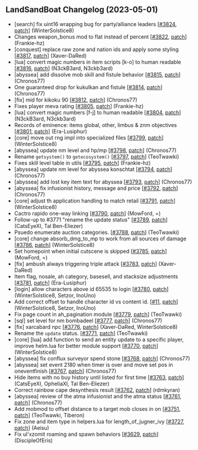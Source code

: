 ## LandSandBoat Changelog (2023-05-01)
- [search] fix uint16 wrapping bug for party/alliance leaders [[#3824](https://github.com/LandSandBoat/server/pull/3824), [patch](https://github.com/LandSandBoat/server/pull/3824.patch)] (WinterSolstice8)
- Changes weapon_bonus mod to flat instead of percent [[#3822](https://github.com/LandSandBoat/server/pull/3822), [patch](https://github.com/LandSandBoat/server/pull/3822.patch)] (Frankie-hz)
- [conquest] replace raw zone and nation ids and apply some styling [[#3817](https://github.com/LandSandBoat/server/pull/3817), [patch](https://github.com/LandSandBoat/server/pull/3817.patch)] (Xaver-DaRed)
- [lua] convert magic numbers in item scripts [k-o] to human readable [[#3816](https://github.com/LandSandBoat/server/pull/3816), [patch](https://github.com/LandSandBoat/server/pull/3816.patch)] (N3ckB3ard, N3ckb3ard)
- |abyssea] add dissolve mob skill and fistule behavior [[#3815](https://github.com/LandSandBoat/server/pull/3815), [patch](https://github.com/LandSandBoat/server/pull/3815.patch)] (Chronos77)
- One guaranteed drop for kukulkan and fistule [[#3814](https://github.com/LandSandBoat/server/pull/3814), [patch](https://github.com/LandSandBoat/server/pull/3814.patch)] (Chronos77)
- [fix] mid for kikoku 90 [[#3812](https://github.com/LandSandBoat/server/pull/3812), [patch](https://github.com/LandSandBoat/server/pull/3812.patch)] (Chronos77)
- Fixes player meva rating [[#3805](https://github.com/LandSandBoat/server/pull/3805), [patch](https://github.com/LandSandBoat/server/pull/3805.patch)] (Frankie-hz)
- [lua] convert magic numbers [f-j] to human readable [[#3804](https://github.com/LandSandBoat/server/pull/3804), [patch](https://github.com/LandSandBoat/server/pull/3804.patch)] (N3ckB3ard, N3ckb3ard)
- Records of eminence: items global, other, limbus & znm objectives [[#3801](https://github.com/LandSandBoat/server/pull/3801), [patch](https://github.com/LandSandBoat/server/pull/3801.patch)] (Era-Lusiphur)
- [core] move out rng impl into specialized files [[#3799](https://github.com/LandSandBoat/server/pull/3799), [patch](https://github.com/LandSandBoat/server/pull/3799.patch)] (WinterSolstice8)
- [abyssea] update nm level and hp/mp [[#3798](https://github.com/LandSandBoat/server/pull/3798), [patch](https://github.com/LandSandBoat/server/pull/3798.patch)] (Chronos77)
- Rename `getsystem()` to `getecosystem()` [[#3797](https://github.com/LandSandBoat/server/pull/3797), [patch](https://github.com/LandSandBoat/server/pull/3797.patch)] (TeoTwawki)
- Fixes skill level table in utils [[#3795](https://github.com/LandSandBoat/server/pull/3795), [patch](https://github.com/LandSandBoat/server/pull/3795.patch)] (Frankie-hz)
- [abyssea] update nm level for abyssea konschtat [[#3794](https://github.com/LandSandBoat/server/pull/3794), [patch](https://github.com/LandSandBoat/server/pull/3794.patch)] (Chronos77)
- [abyssea] add lost key item text for abyssea [[#3793](https://github.com/LandSandBoat/server/pull/3793), [patch](https://github.com/LandSandBoat/server/pull/3793.patch)] (Chronos77)
- [abyssea] fix infusionist history, message and price [[#3792](https://github.com/LandSandBoat/server/pull/3792), [patch](https://github.com/LandSandBoat/server/pull/3792.patch)] (Chronos77)
- [core] adjust th application handling to match retail [[#3791](https://github.com/LandSandBoat/server/pull/3791), [patch](https://github.com/LandSandBoat/server/pull/3791.patch)] (WinterSolstice8)
- Cactro rapido one-way linking [[#3790](https://github.com/LandSandBoat/server/pull/3790), [patch](https://github.com/LandSandBoat/server/pull/3790.patch)] (MowFord, =)
- Follow-up to #3771 "rename the update status" [[#3789](https://github.com/LandSandBoat/server/pull/3789), [patch](https://github.com/LandSandBoat/server/pull/3789.patch)] (CatsEyeXI, Tal Ben-Eliezer)
- Psuedo enumerate auction categories. [[#3788](https://github.com/LandSandBoat/server/pull/3788), [patch](https://github.com/LandSandBoat/server/pull/3788.patch)] (TeoTwawki)
- [core] change absorb_dmg_to_mp to work from all sources of damage [[#3786](https://github.com/LandSandBoat/server/pull/3786), [patch](https://github.com/LandSandBoat/server/pull/3786.patch)] (WinterSolstice8)
- Set homepoint when initial cutscene is skipped [[#3785](https://github.com/LandSandBoat/server/pull/3785), [patch](https://github.com/LandSandBoat/server/pull/3785.patch)] (MowFord, =)
- [fix] ambush always triggering triple attack [[#3783](https://github.com/LandSandBoat/server/pull/3783), [patch](https://github.com/LandSandBoat/server/pull/3783.patch)] (Xaver-DaRed)
- Item flag, nosale, ah category, basesell, and stacksize adjustments [[#3781](https://github.com/LandSandBoat/server/pull/3781), [patch](https://github.com/LandSandBoat/server/pull/3781.patch)] (Era-Lusiphur)
- [login] allow characters above id 65535 to login [[#3780](https://github.com/LandSandBoat/server/pull/3780), [patch](https://github.com/LandSandBoat/server/pull/3780.patch)] (WinterSolstice8, Setzor, InoUno)
- Add correct offset to handle character id vs content id. [[#11](https://github.com/LandSandBoat/xiloader/pull/11), [patch](https://github.com/LandSandBoat/xiloader/pull/11.patch)] (WinterSolstice8, Setzor, InoUno)
- Fix page count in ah_pagination module [[#3779](https://github.com/LandSandBoat/server/pull/3779), [patch](https://github.com/LandSandBoat/server/pull/3779.patch)] (TeoTwawki)
- [sql] set level for nm bombadeel [[#3777](https://github.com/LandSandBoat/server/pull/3777), [patch](https://github.com/LandSandBoat/server/pull/3777.patch)] (Chronos77)
- [fix] xarcabard npc [[#3776](https://github.com/LandSandBoat/server/pull/3776), [patch](https://github.com/LandSandBoat/server/pull/3776.patch)] (Xaver-DaRed, WinterSolstice8)
- Rename the `update` status. [[#3771](https://github.com/LandSandBoat/server/pull/3771), [patch](https://github.com/LandSandBoat/server/pull/3771.patch)] (TeoTwawki)
- [core] [lua] add function to send an entity update to a specific player, improve helm.lua for better module support [[#3770](https://github.com/LandSandBoat/server/pull/3770), [patch](https://github.com/LandSandBoat/server/pull/3770.patch)] (WinterSolstice8)
- [abyssea] fix conflux surveyor spend stone [[#3768](https://github.com/LandSandBoat/server/pull/3768), [patch](https://github.com/LandSandBoat/server/pull/3768.patch)] (Chronos77)
- [abyssea] set event 2180 when timer is over and move set pos in oneventfinish [[#3767](https://github.com/LandSandBoat/server/pull/3767), [patch](https://github.com/LandSandBoat/server/pull/3767.patch)] (Chronos77)
- Hide items with no buy history until listed for first time [[#3763](https://github.com/LandSandBoat/server/pull/3763), [patch](https://github.com/LandSandBoat/server/pull/3763.patch)] (CatsEyeXI, OpheliaXI, Tal Ben-Eliezer)
- Correct rainbow cape desynthesis result [[#3762](https://github.com/LandSandBoat/server/pull/3762), [patch](https://github.com/LandSandBoat/server/pull/3762.patch)] (rdmkyran)
- [abyssea] review of the atma infusionist and the atma status [[#3761](https://github.com/LandSandBoat/server/pull/3761), [patch](https://github.com/LandSandBoat/server/pull/3761.patch)] (Chronos77)
- Add mobmod to offset distance to a target mob closes in on [[#3751](https://github.com/LandSandBoat/server/pull/3751), [patch](https://github.com/LandSandBoat/server/pull/3751.patch)] (TeoTwawki, Tiberon)
- Fix zone and item type in helpers.lua for length_of_jugner_ivy [[#3727](https://github.com/LandSandBoat/server/pull/3727), [patch](https://github.com/LandSandBoat/server/pull/3727.patch)] (Aeisu)
- Fix ul'xzomit roaming and spawn behaviors [[#3629](https://github.com/LandSandBoat/server/pull/3629), [patch](https://github.com/LandSandBoat/server/pull/3629.patch)] (DiscipleOfEris)
